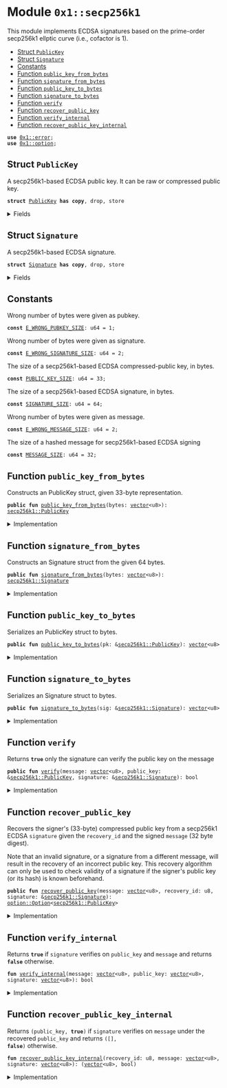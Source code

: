 
<a id="0x1_secp256k1"></a>

# Module `0x1::secp256k1`

This module implements ECDSA signatures based on the prime-order secp256k1 ellptic curve (i.e., cofactor is 1).


-  [Struct `PublicKey`](#0x1_secp256k1_PublicKey)
-  [Struct `Signature`](#0x1_secp256k1_Signature)
-  [Constants](#@Constants_0)
-  [Function `public_key_from_bytes`](#0x1_secp256k1_public_key_from_bytes)
-  [Function `signature_from_bytes`](#0x1_secp256k1_signature_from_bytes)
-  [Function `public_key_to_bytes`](#0x1_secp256k1_public_key_to_bytes)
-  [Function `signature_to_bytes`](#0x1_secp256k1_signature_to_bytes)
-  [Function `verify`](#0x1_secp256k1_verify)
-  [Function `recover_public_key`](#0x1_secp256k1_recover_public_key)
-  [Function `verify_internal`](#0x1_secp256k1_verify_internal)
-  [Function `recover_public_key_internal`](#0x1_secp256k1_recover_public_key_internal)


<pre><code><b>use</b> <a href="../../move_nursery/../move_stdlib/doc/error.md#0x1_error">0x1::error</a>;
<b>use</b> <a href="../../move_nursery/../move_stdlib/doc/option.md#0x1_option">0x1::option</a>;
</code></pre>



<a id="0x1_secp256k1_PublicKey"></a>

## Struct `PublicKey`

A secp256k1-based ECDSA public key.
It can be raw or compressed public key.


<pre><code><b>struct</b> <a href="secp256k1.md#0x1_secp256k1_PublicKey">PublicKey</a> <b>has</b> <b>copy</b>, drop, store
</code></pre>



<details>
<summary>Fields</summary>


<dl>
<dt>
<code>bytes: <a href="../../move_nursery/../move_stdlib/doc/vector.md#0x1_vector">vector</a>&lt;u8&gt;</code>
</dt>
<dd>

</dd>
</dl>


</details>

<a id="0x1_secp256k1_Signature"></a>

## Struct `Signature`

A secp256k1-based ECDSA signature.


<pre><code><b>struct</b> <a href="secp256k1.md#0x1_secp256k1_Signature">Signature</a> <b>has</b> <b>copy</b>, drop, store
</code></pre>



<details>
<summary>Fields</summary>


<dl>
<dt>
<code>bytes: <a href="../../move_nursery/../move_stdlib/doc/vector.md#0x1_vector">vector</a>&lt;u8&gt;</code>
</dt>
<dd>

</dd>
</dl>


</details>

<a id="@Constants_0"></a>

## Constants


<a id="0x1_secp256k1_E_WRONG_PUBKEY_SIZE"></a>

Wrong number of bytes were given as pubkey.


<pre><code><b>const</b> <a href="secp256k1.md#0x1_secp256k1_E_WRONG_PUBKEY_SIZE">E_WRONG_PUBKEY_SIZE</a>: u64 = 1;
</code></pre>



<a id="0x1_secp256k1_E_WRONG_SIGNATURE_SIZE"></a>

Wrong number of bytes were given as signature.


<pre><code><b>const</b> <a href="secp256k1.md#0x1_secp256k1_E_WRONG_SIGNATURE_SIZE">E_WRONG_SIGNATURE_SIZE</a>: u64 = 2;
</code></pre>



<a id="0x1_secp256k1_PUBLIC_KEY_SIZE"></a>

The size of a secp256k1-based ECDSA compressed-public key, in bytes.


<pre><code><b>const</b> <a href="secp256k1.md#0x1_secp256k1_PUBLIC_KEY_SIZE">PUBLIC_KEY_SIZE</a>: u64 = 33;
</code></pre>



<a id="0x1_secp256k1_SIGNATURE_SIZE"></a>

The size of a secp256k1-based ECDSA signature, in bytes.


<pre><code><b>const</b> <a href="secp256k1.md#0x1_secp256k1_SIGNATURE_SIZE">SIGNATURE_SIZE</a>: u64 = 64;
</code></pre>



<a id="0x1_secp256k1_E_WRONG_MESSAGE_SIZE"></a>

Wrong number of bytes were given as message.


<pre><code><b>const</b> <a href="secp256k1.md#0x1_secp256k1_E_WRONG_MESSAGE_SIZE">E_WRONG_MESSAGE_SIZE</a>: u64 = 2;
</code></pre>



<a id="0x1_secp256k1_MESSAGE_SIZE"></a>

The size of a hashed message for secp256k1-based ECDSA signing


<pre><code><b>const</b> <a href="secp256k1.md#0x1_secp256k1_MESSAGE_SIZE">MESSAGE_SIZE</a>: u64 = 32;
</code></pre>



<a id="0x1_secp256k1_public_key_from_bytes"></a>

## Function `public_key_from_bytes`

Constructs an PublicKey struct, given 33-byte representation.


<pre><code><b>public</b> <b>fun</b> <a href="secp256k1.md#0x1_secp256k1_public_key_from_bytes">public_key_from_bytes</a>(bytes: <a href="../../move_nursery/../move_stdlib/doc/vector.md#0x1_vector">vector</a>&lt;u8&gt;): <a href="secp256k1.md#0x1_secp256k1_PublicKey">secp256k1::PublicKey</a>
</code></pre>



<details>
<summary>Implementation</summary>


<pre><code><b>public</b> <b>fun</b> <a href="secp256k1.md#0x1_secp256k1_public_key_from_bytes">public_key_from_bytes</a>(bytes: <a href="../../move_nursery/../move_stdlib/doc/vector.md#0x1_vector">vector</a>&lt;u8&gt;): <a href="secp256k1.md#0x1_secp256k1_PublicKey">PublicKey</a> {
    <b>assert</b>!(
        std::vector::length(&bytes) == <a href="secp256k1.md#0x1_secp256k1_PUBLIC_KEY_SIZE">PUBLIC_KEY_SIZE</a>,
        std::error::invalid_argument(<a href="secp256k1.md#0x1_secp256k1_PUBLIC_KEY_SIZE">PUBLIC_KEY_SIZE</a>),
    );
    <a href="secp256k1.md#0x1_secp256k1_PublicKey">PublicKey</a> { bytes }
}
</code></pre>



</details>

<a id="0x1_secp256k1_signature_from_bytes"></a>

## Function `signature_from_bytes`

Constructs an Signature struct from the given 64 bytes.


<pre><code><b>public</b> <b>fun</b> <a href="secp256k1.md#0x1_secp256k1_signature_from_bytes">signature_from_bytes</a>(bytes: <a href="../../move_nursery/../move_stdlib/doc/vector.md#0x1_vector">vector</a>&lt;u8&gt;): <a href="secp256k1.md#0x1_secp256k1_Signature">secp256k1::Signature</a>
</code></pre>



<details>
<summary>Implementation</summary>


<pre><code><b>public</b> <b>fun</b> <a href="secp256k1.md#0x1_secp256k1_signature_from_bytes">signature_from_bytes</a>(bytes: <a href="../../move_nursery/../move_stdlib/doc/vector.md#0x1_vector">vector</a>&lt;u8&gt;): <a href="secp256k1.md#0x1_secp256k1_Signature">Signature</a> {
    <b>assert</b>!(std::vector::length(&bytes) == <a href="secp256k1.md#0x1_secp256k1_SIGNATURE_SIZE">SIGNATURE_SIZE</a>, std::error::invalid_argument(<a href="secp256k1.md#0x1_secp256k1_E_WRONG_SIGNATURE_SIZE">E_WRONG_SIGNATURE_SIZE</a>));
    <a href="secp256k1.md#0x1_secp256k1_Signature">Signature</a> { bytes }
}
</code></pre>



</details>

<a id="0x1_secp256k1_public_key_to_bytes"></a>

## Function `public_key_to_bytes`

Serializes an PublicKey struct to bytes.


<pre><code><b>public</b> <b>fun</b> <a href="secp256k1.md#0x1_secp256k1_public_key_to_bytes">public_key_to_bytes</a>(pk: &<a href="secp256k1.md#0x1_secp256k1_PublicKey">secp256k1::PublicKey</a>): <a href="../../move_nursery/../move_stdlib/doc/vector.md#0x1_vector">vector</a>&lt;u8&gt;
</code></pre>



<details>
<summary>Implementation</summary>


<pre><code><b>public</b> <b>fun</b> <a href="secp256k1.md#0x1_secp256k1_public_key_to_bytes">public_key_to_bytes</a>(pk: &<a href="secp256k1.md#0x1_secp256k1_PublicKey">PublicKey</a>): <a href="../../move_nursery/../move_stdlib/doc/vector.md#0x1_vector">vector</a>&lt;u8&gt; {
    pk.bytes
}
</code></pre>



</details>

<a id="0x1_secp256k1_signature_to_bytes"></a>

## Function `signature_to_bytes`

Serializes an Signature struct to bytes.


<pre><code><b>public</b> <b>fun</b> <a href="secp256k1.md#0x1_secp256k1_signature_to_bytes">signature_to_bytes</a>(sig: &<a href="secp256k1.md#0x1_secp256k1_Signature">secp256k1::Signature</a>): <a href="../../move_nursery/../move_stdlib/doc/vector.md#0x1_vector">vector</a>&lt;u8&gt;
</code></pre>



<details>
<summary>Implementation</summary>


<pre><code><b>public</b> <b>fun</b> <a href="secp256k1.md#0x1_secp256k1_signature_to_bytes">signature_to_bytes</a>(sig: &<a href="secp256k1.md#0x1_secp256k1_Signature">Signature</a>): <a href="../../move_nursery/../move_stdlib/doc/vector.md#0x1_vector">vector</a>&lt;u8&gt; {
    sig.bytes
}
</code></pre>



</details>

<a id="0x1_secp256k1_verify"></a>

## Function `verify`

Returns <code><b>true</b></code> only the signature can verify the public key on the message


<pre><code><b>public</b> <b>fun</b> <a href="secp256k1.md#0x1_secp256k1_verify">verify</a>(message: <a href="../../move_nursery/../move_stdlib/doc/vector.md#0x1_vector">vector</a>&lt;u8&gt;, public_key: &<a href="secp256k1.md#0x1_secp256k1_PublicKey">secp256k1::PublicKey</a>, signature: &<a href="secp256k1.md#0x1_secp256k1_Signature">secp256k1::Signature</a>): bool
</code></pre>



<details>
<summary>Implementation</summary>


<pre><code><b>public</b> <b>fun</b> <a href="secp256k1.md#0x1_secp256k1_verify">verify</a>(
    message: <a href="../../move_nursery/../move_stdlib/doc/vector.md#0x1_vector">vector</a>&lt;u8&gt;,
    public_key: &<a href="secp256k1.md#0x1_secp256k1_PublicKey">PublicKey</a>,
    signature: &<a href="secp256k1.md#0x1_secp256k1_Signature">Signature</a>,
): bool {
    <b>assert</b>!(
        std::vector::length(&message) == <a href="secp256k1.md#0x1_secp256k1_MESSAGE_SIZE">MESSAGE_SIZE</a>,
        std::error::invalid_argument(<a href="secp256k1.md#0x1_secp256k1_E_WRONG_MESSAGE_SIZE">E_WRONG_MESSAGE_SIZE</a>),
    );

    <b>return</b> <a href="secp256k1.md#0x1_secp256k1_verify_internal">verify_internal</a>(message, public_key.bytes, signature.bytes)
}
</code></pre>



</details>

<a id="0x1_secp256k1_recover_public_key"></a>

## Function `recover_public_key`

Recovers the signer's (33-byte) compressed public key from a secp256k1 ECDSA <code>signature</code> given the <code>recovery_id</code>
and the signed <code>message</code> (32 byte digest).

Note that an invalid signature, or a signature from a different message, will result in the recovery of an
incorrect public key. This recovery algorithm can only be used to check validity of a signature if the signer's
public key (or its hash) is known beforehand.


<pre><code><b>public</b> <b>fun</b> <a href="secp256k1.md#0x1_secp256k1_recover_public_key">recover_public_key</a>(message: <a href="../../move_nursery/../move_stdlib/doc/vector.md#0x1_vector">vector</a>&lt;u8&gt;, recovery_id: u8, signature: &<a href="secp256k1.md#0x1_secp256k1_Signature">secp256k1::Signature</a>): <a href="../../move_nursery/../move_stdlib/doc/option.md#0x1_option_Option">option::Option</a>&lt;<a href="secp256k1.md#0x1_secp256k1_PublicKey">secp256k1::PublicKey</a>&gt;
</code></pre>



<details>
<summary>Implementation</summary>


<pre><code><b>public</b> <b>fun</b> <a href="secp256k1.md#0x1_secp256k1_recover_public_key">recover_public_key</a>(
    message: <a href="../../move_nursery/../move_stdlib/doc/vector.md#0x1_vector">vector</a>&lt;u8&gt;,
    recovery_id: u8,
    signature: &<a href="secp256k1.md#0x1_secp256k1_Signature">Signature</a>,
): Option&lt;<a href="secp256k1.md#0x1_secp256k1_PublicKey">PublicKey</a>&gt; {
    <b>assert</b>!(
        std::vector::length(&message) == <a href="secp256k1.md#0x1_secp256k1_MESSAGE_SIZE">MESSAGE_SIZE</a>,
        std::error::invalid_argument(<a href="secp256k1.md#0x1_secp256k1_E_WRONG_MESSAGE_SIZE">E_WRONG_MESSAGE_SIZE</a>),
    );

    <b>let</b> (pk, success) = <a href="secp256k1.md#0x1_secp256k1_recover_public_key_internal">recover_public_key_internal</a>(recovery_id, message, signature.bytes);
    <b>if</b> (success) {
        std::option::some(<a href="secp256k1.md#0x1_secp256k1_public_key_from_bytes">public_key_from_bytes</a>(pk))
    } <b>else</b> {
        std::option::none&lt;<a href="secp256k1.md#0x1_secp256k1_PublicKey">PublicKey</a>&gt;()
    }
}
</code></pre>



</details>

<a id="0x1_secp256k1_verify_internal"></a>

## Function `verify_internal`

Returns <code><b>true</b></code> if <code>signature</code> verifies on <code>public_key</code> and <code>message</code>
and returns <code><b>false</b></code> otherwise.


<pre><code><b>fun</b> <a href="secp256k1.md#0x1_secp256k1_verify_internal">verify_internal</a>(message: <a href="../../move_nursery/../move_stdlib/doc/vector.md#0x1_vector">vector</a>&lt;u8&gt;, public_key: <a href="../../move_nursery/../move_stdlib/doc/vector.md#0x1_vector">vector</a>&lt;u8&gt;, signature: <a href="../../move_nursery/../move_stdlib/doc/vector.md#0x1_vector">vector</a>&lt;u8&gt;): bool
</code></pre>



<details>
<summary>Implementation</summary>


<pre><code><b>native</b> <b>fun</b> <a href="secp256k1.md#0x1_secp256k1_verify_internal">verify_internal</a>(
    message: <a href="../../move_nursery/../move_stdlib/doc/vector.md#0x1_vector">vector</a>&lt;u8&gt;,
    public_key: <a href="../../move_nursery/../move_stdlib/doc/vector.md#0x1_vector">vector</a>&lt;u8&gt;,
    signature: <a href="../../move_nursery/../move_stdlib/doc/vector.md#0x1_vector">vector</a>&lt;u8&gt;,
): bool;
</code></pre>



</details>

<a id="0x1_secp256k1_recover_public_key_internal"></a>

## Function `recover_public_key_internal`

Returns <code>(public_key, <b>true</b>)</code> if <code>signature</code> verifies on <code>message</code> under the recovered <code>public_key</code>
and returns <code>([], <b>false</b>)</code> otherwise.


<pre><code><b>fun</b> <a href="secp256k1.md#0x1_secp256k1_recover_public_key_internal">recover_public_key_internal</a>(recovery_id: u8, message: <a href="../../move_nursery/../move_stdlib/doc/vector.md#0x1_vector">vector</a>&lt;u8&gt;, signature: <a href="../../move_nursery/../move_stdlib/doc/vector.md#0x1_vector">vector</a>&lt;u8&gt;): (<a href="../../move_nursery/../move_stdlib/doc/vector.md#0x1_vector">vector</a>&lt;u8&gt;, bool)
</code></pre>



<details>
<summary>Implementation</summary>


<pre><code><b>native</b> <b>fun</b> <a href="secp256k1.md#0x1_secp256k1_recover_public_key_internal">recover_public_key_internal</a>(
    recovery_id: u8,
    message: <a href="../../move_nursery/../move_stdlib/doc/vector.md#0x1_vector">vector</a>&lt;u8&gt;,
    signature: <a href="../../move_nursery/../move_stdlib/doc/vector.md#0x1_vector">vector</a>&lt;u8&gt;,
): (<a href="../../move_nursery/../move_stdlib/doc/vector.md#0x1_vector">vector</a>&lt;u8&gt;, bool);
</code></pre>



</details>
